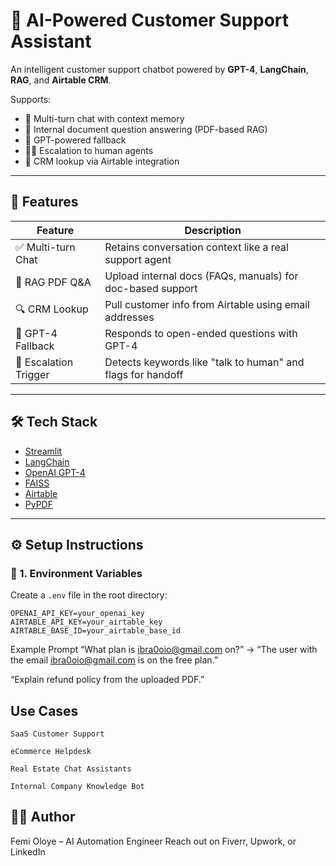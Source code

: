 # 🤖 AI-Powered Customer Support Assistant

An intelligent customer support chatbot powered by **GPT-4**, **LangChain**, **RAG**, and **Airtable CRM**.

Supports:
- 💬 Multi-turn chat with context memory
- 📄 Internal document question answering (PDF-based RAG)
- 🧠 GPT-powered fallback
- 🧑‍💼 Escalation to human agents
- 🔗 CRM lookup via Airtable integration

---

## 🚀 Features

| Feature                   | Description                                                  |
|--------------------------|--------------------------------------------------------------|
| ✅ Multi-turn Chat        | Retains conversation context like a real support agent       |
| 📄 RAG PDF Q&A            | Upload internal docs (FAQs, manuals) for doc-based support   |
| 🔍 CRM Lookup             | Pull customer info from Airtable using email addresses       |
| 🧠 GPT-4 Fallback         | Responds to open-ended questions with GPT-4                  |
| 🔔 Escalation Trigger     | Detects keywords like "talk to human" and flags for handoff  |

---

## 🛠️ Tech Stack

- [Streamlit](https://streamlit.io/)
- [LangChain](https://python.langchain.com/)
- [OpenAI GPT-4](https://platform.openai.com/)
- [FAISS](https://github.com/facebookresearch/faiss)
- [Airtable](https://airtable.com/)
- [PyPDF](https://pypdf.readthedocs.io/)

---

## ⚙️ Setup Instructions

### 🔐 1. Environment Variables

Create a `.env` file in the root directory:

```env
OPENAI_API_KEY=your_openai_key
AIRTABLE_API_KEY=your_airtable_key
AIRTABLE_BASE_ID=your_airtable_base_id
```
Example Prompt
“What plan is ibra0oio@gmail.com on?”
→ “The user with the email ibra0oio@gmail.com is on the free plan.”

“Explain refund policy from the uploaded PDF.”

## Use Cases
    SaaS Customer Support

    eCommerce Helpdesk

    Real Estate Chat Assistants

    Internal Company Knowledge Bot


## 👨‍💻 Author
Femi Oloye – AI Automation Engineer
Reach out on Fiverr, Upwork, or LinkedIn
